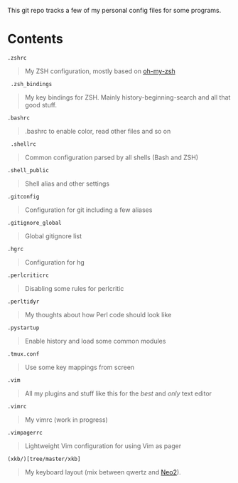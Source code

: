 This git repo tracks a few of my personal config files for some programs.

# Contents

`.zshrc`
> My ZSH configuration, mostly based on [oh-my-zsh][]

` .zsh_bindings`
> My key bindings for ZSH. Mainly history-beginning-search and all that good stuff.

`.bashrc`
> .bashrc to enable color, read other files and so on

` .shellrc`
> Common configuration parsed by all shells (Bash and ZSH)

`.shell_public`
> Shell alias and other settings

`.gitconfig`
> Configuration for git including a few aliases

`.gitignore_global`
> Global gitignore list

`.hgrc`
> Configuration for hg

`.perlcriticrc`
> Disabling some rules for perlcritic

`.perltidyr`
> My thoughts about how Perl code should look like

`.pystartup`
> Enable history and load some common modules

`.tmux.conf`
> Use some key mappings from screen

`.vim`
> All my plugins and stuff like this for the *best* and *only* text editor

`.vimrc`
> My vimrc (work in progress)

`.vimpagerrc`
> Lightweight Vim configuration for using Vim as pager

`(xkb/)[tree/master/xkb]`
> My keyboard layout (mix between qwertz and [Neo2][]).

[oh-my-zsh]: http://github.com/robbyrussell/oh-my-zsh
[Neo2]: http://www.neo-layout.org/
